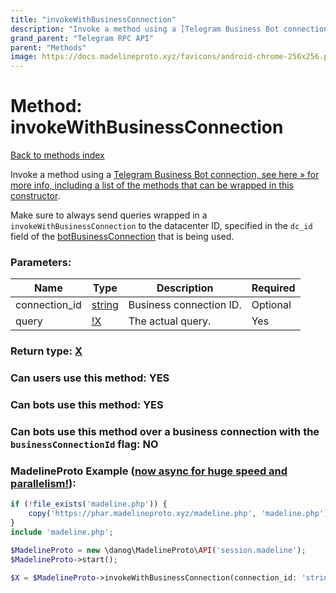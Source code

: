 ```yaml
---
title: "invokeWithBusinessConnection"
description: "Invoke a method using a [Telegram Business Bot connection, see here » for more info, including a list of the methods that can be wrapped in this constructor](https://core.telegram.org/api/business#connected-bots)."
grand_parent: "Telegram RPC API"
parent: "Methods"
image: https://docs.madelineproto.xyz/favicons/android-chrome-256x256.png
---
```

# Method: invokeWithBusinessConnection
[Back to methods index](index.html)



Invoke a method using a [Telegram Business Bot connection, see here » for more info, including a list of the methods that can be wrapped in this constructor](https://core.telegram.org/api/business#connected-bots).

Make sure to always send queries wrapped in a `invokeWithBusinessConnection` to the datacenter ID, specified in the `dc_id` field of the [botBusinessConnection](../constructors/botBusinessConnection.html) that is being used.

### Parameters:

| Name     |    Type       | Description | Required |
|----------|---------------|-------------|----------|
|connection\_id|[string](/API_docs/types/string.html) | Business connection ID. | Optional|
|query|[!X](/API_docs/types/!X.html) | The actual query. | Yes|


### Return type: [X](/API_docs/types/X.html)

### Can users use this method: **YES**


### Can bots use this method: **YES**


### Can bots use this method over a business connection with the `businessConnectionId` flag: **NO**


### MadelineProto Example ([now async for huge speed and parallelism!](https://docs.madelineproto.xyz/docs/ASYNC.html)):


```php
if (!file_exists('madeline.php')) {
    copy('https://phar.madelineproto.xyz/madeline.php', 'madeline.php');
}
include 'madeline.php';

$MadelineProto = new \danog\MadelineProto\API('session.madeline');
$MadelineProto->start();

$X = $MadelineProto->invokeWithBusinessConnection(connection_id: 'string', query: $!X, );
```

